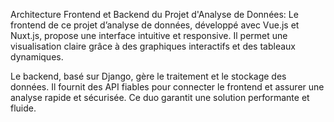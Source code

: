 Architecture Frontend et Backend du Projet d'Analyse de Données:
Le frontend de ce projet d’analyse de données, développé avec Vue.js et Nuxt.js, propose une interface intuitive et responsive. Il permet une visualisation claire grâce à des graphiques interactifs et des tableaux dynamiques.

Le backend, basé sur Django, gère le traitement et le stockage des données. Il fournit des API fiables pour connecter le frontend et assurer une analyse rapide et sécurisée. Ce duo garantit une solution performante et fluide.

